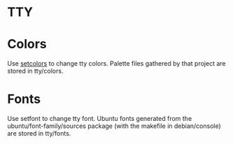 # TTY

# Colors

Use [setcolors](http://github.com/EvanPurkhiser/linux-vt-set-colors)
to change tty colors. Palette files gathered by that project are
stored in tty/colors.

# Fonts

Use setfont to change tty font. Ubuntu fonts generated from the
ubuntu/font-family/sources package (with the makefile in debian/console)
are stored in tty/fonts.
